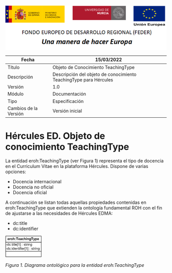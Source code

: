 ![](../../Docs/media/CabeceraDocumentosMD.png)

| Fecha         | 15/03/2022                                                   |
| ------------- | ------------------------------------------------------------ |
|Título|Objeto de Conocimiento TeachingType| 
|Descripción|Descripción del objeto de conocimiento TeachingType para Hércules|
|Versión|1.0|
|Módulo|Documentación|
|Tipo|Especificación|
|Cambios de la Versión|Versión inicial|

# Hércules ED. Objeto de conocimiento TeachingType

La entidad eroh:TeachingType (ver Figura 1) representa el tipo de docencia en el Curriculum Vitae en la plataforma Hércules. Dispone de varias opciones:
- Docencia internacional
- Docencia no oficial
- Docencia oficial

A continuación se listan todas aquellas propiedades contenidas en eroh:TeachingType que extienden la ontología fundamental ROH con el fin de ajustarse a las necesidades de Hércules EDMA:

- dc:title
- dc:identifier

![](../../Docs/media/ObjetosDeConocimiento/TeachingType.png)

*Figura 1. Diagrama ontológico para la entidad eroh:TeachingType*
